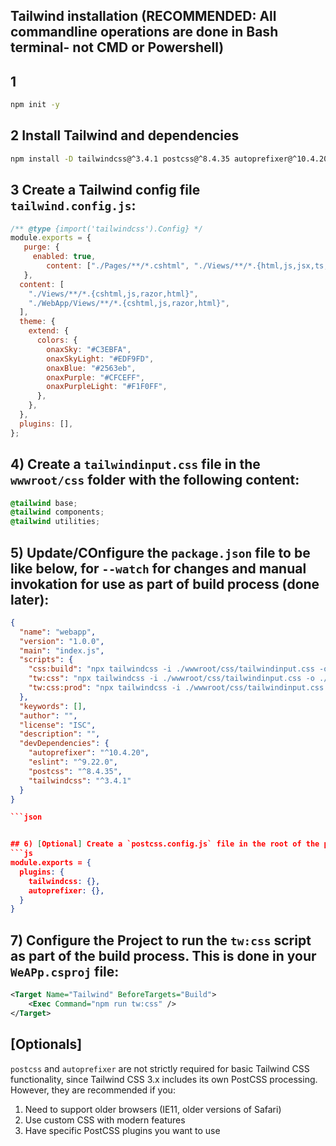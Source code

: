 ## Tailwind installation (RECOMMENDED: All commandline operations are done in Bash terminal- not CMD or Powershell)

## 1
```bash
npm init -y
```

## 2 Install Tailwind and dependencies
```bash
npm install -D tailwindcss@^3.4.1 postcss@^8.4.35 autoprefixer@^10.4.20 eslint@latest
```


## 3 Create a Tailwind config file `tailwind.config.js`:
```js
/** @type {import('tailwindcss').Config} */
module.exports = {
   purge: {
     enabled: true,
        content: ["./Pages/**/*.cshtml", "./Views/**/*.{html,js,jsx,ts,tsx,razor,cshtml}","./WebApp/Views/**/*.{cshtml,js,razor,html}"],
   },
  content: [
    "./Views/**/*.{cshtml,js,razor,html}",
    "./WebApp/Views/**/*.{cshtml,js,razor,html}",
  ],
  theme: {
    extend: {
      colors: {
        onaxSky: "#C3EBFA",
        onaxSkyLight: "#EDF9FD",
        onaxBlue: "#2563eb",
        onaxPurple: "#CFCEFF",
        onaxPurpleLight: "#F1F0FF",
      },
    },
  },
  plugins: [],
};

```
## 4) Create a `tailwindinput.css` file in the `wwwroot/css` folder with the following content:
```css
@tailwind base;
@tailwind components;
@tailwind utilities;
```

## 5) Update/COnfigure the `package.json` file to be like below, for `--watch` for changes and manual invokation for use as part of build process (done later):

```json
{
  "name": "webapp",
  "version": "1.0.0",
  "main": "index.js",
  "scripts": {
    "css:build": "npx tailwindcss -i ./wwwroot/css/tailwindinput.css -o ./wwwroot/css/tailwindoutput.css --watch",
    "tw:css": "npx tailwindcss -i ./wwwroot/css/tailwindinput.css -o ./wwwroot/css/tailwindoutput.css",
    "tw:css:prod": "npx tailwindcss -i ./wwwroot/css/tailwindinput.css -o ./wwwroot/css/tailwindoutput.css --minify"
  },
  "keywords": [],
  "author": "",
  "license": "ISC",
  "description": "",
  "devDependencies": {
    "autoprefixer": "^10.4.20",
    "eslint": "^9.22.0",
    "postcss": "^8.4.35",
    "tailwindcss": "^3.4.1"
  }
}

```json


## 6) [Optional] Create a `postcss.config.js` file in the root of the project with the following content:
```js
module.exports = {
  plugins: {
    tailwindcss: {},
    autoprefixer: {},
  }
}
```


## 7) Configure the Project to run the `tw:css` script as part of the build process. This is done in your `WeAPp.csproj` file:
```xml
<Target Name="Tailwind" BeforeTargets="Build">
    <Exec Command="npm run tw:css" />
</Target>
```


## [Optionals]
`postcss` and `autoprefixer` are not strictly required for basic Tailwind CSS functionality, since Tailwind CSS 3.x includes its own PostCSS processing. However, they are recommended if you:

1. Need to support older browsers (IE11, older versions of Safari)
2. Use custom CSS with modern features
3. Have specific PostCSS plugins you want to use